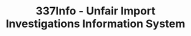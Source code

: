 ---
bigquery: https://console.cloud.google.com/bigquery?p=patents-public-data&d=usitc_investigations&page=dataset&project=sheets-management-319211
citation: US International Trade Commission 337Info Unfair Import Investigations Information
  System
contributors: US International Trade Comission
cost: None
description: US International Trade Commission 337Info Unfair Import Investigations
  Information System contains data on investigations done under Section 337. Section
  337 declares the infringement of certain statutory intellectual property rights
  and other forms of unfair competition in import trade to be unlawful practices.
  Most Section 337 investigations involve allegations of patent or registered trademark
  infringement.
documentation: FAQ and tutorial available on the site
last_edit: 04/07/2022, 22:43:29
location: https://pubapps2.usitc.gov/337external/
maintained_by: US International Trade Comission
schema_fields:
- complainant
- finalIdOnViolationDue
- aljAssigned
- dateComplaintFiled
- endDateMarkmanHearing
- actualEndDateEvidHear
- internalRemand
- investigationType
- invUnfairAct
- investigationNo
- id
- actualStartDateEvidHear
- gcAttorney
- respondent
- finalDetNoViolation
- investigationTermDate
- markmanHearing
- scheduledStartDateEvidHear
- targetDate
- teoReliefGranted
- issueDateOtherNonFinal
- finalDetViolation
- publication_number
- finalIdOnViolationIssue
- teoIdDueDate
- currentStatus
- title
- lastUpdated
- ouiiParticipation
- patentNumber
- copyrightNumbers
- currentActiveALJ
- ouiiAttorney
- dateOfPublicationFrNotice
- dateCreated
- cafcAppeals
- teoProceedingInvolved
- scheduledEndDateEvidHear
- htsNumbers
- patentNumbers
- teoIdIssueDate
- trademarkNumbers
- docketNo
- startDateMarkmanHearing
shortname: unfair_import_investigations
tags:
- import
- legal
- trade
timeframe: 2008-2021 (prior to 2008 downloadable as a JSON file)
title: 337Info - Unfair Import Investigations Information System
uuid: 2721f5ec-e599-4890-9265-9706719fc71e
---